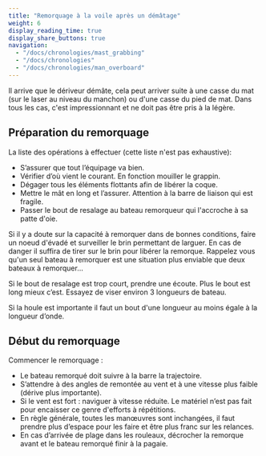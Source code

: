 ```yaml
---
title: "Remorquage à la voile après un démâtage"
weight: 6
display_reading_time: true
display_share_buttons: true
navigation:
  - "/docs/chronologies/mast_grabbing"
  - "/docs/chronologies"
  - "/docs/chronologies/man_overboard"
---
```


Il arrive que le dériveur démâte, cela peut arriver suite à une casse du mat (sur le laser au niveau du manchon) ou d'une casse du pied de mat. Dans tous les cas, c'est impressionnant et ne doit pas être pris à la légère.

## Préparation du remorquage

La liste des opérations à effectuer (cette liste n'est pas exhaustive):

- S’assurer que tout l’équipage va bien.
- Vérifier d’où vient le courant. En fonction mouiller le grappin.
- Dégager tous les éléments flottants afin de libérer la coque.
- Mettre le mât en long et l’assurer. Attention à la barre de liaison qui est fragile.
- Passer le bout de resalage au bateau remorqueur qui l'accroche à sa patte d'oie.

Si il y a doute sur la capacité à remorquer dans de bonnes conditions, faire un noeud d'évadé et surveiller le brin permettant de larguer. En cas de danger il suffira de tirer sur le brin pour libérer la remorque. Rappelez vous qu'un seul bateau à remorquer est une situation plus enviable que deux bateaux à remorquer...

Si le bout de resalage est trop court, prendre une écoute. Plus le bout est long mieux c’est. Essayez de viser environ 3 longueurs de bateau.

Si la houle est importante il faut un bout d'une longueur au moins égale à la longueur d’onde.

## Début du remorquage
Commencer le remorquage :

- Le bateau remorqué doit suivre à la barre la trajectoire.
- S’attendre à des angles de remontée au vent et à une vitesse plus faible (dérive plus importante).
- Si le vent est fort : naviguer à vitesse réduite. Le matériel n’est pas fait pour encaisser ce genre d'efforts à répétitions.
- En règle générale, toutes les manœuvres sont inchangées, il faut prendre plus d’espace pour les faire et être plus franc sur les relances.
- En cas d’arrivée de plage dans les rouleaux, décrocher la remorque avant et le bateau remorqué finir à la pagaie.
